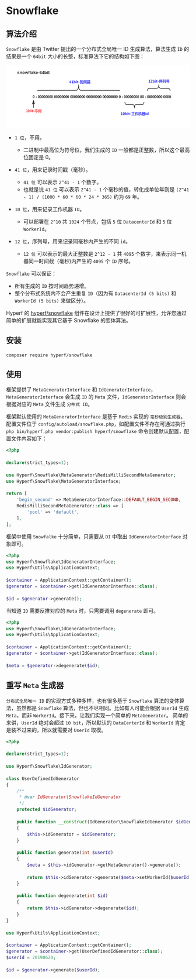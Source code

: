 # Snowflake

## 算法介绍

`Snowflake` 是由 Twitter 提出的一个分布式全局唯一 ID 生成算法，算法生成 `ID` 的结果是一个 `64bit` 大小的长整，标准算法下它的结构如下图：

![snowflake](./imgs/snowflake.jpeg)

- `1 位`，不用。
  - 二进制中最高位为符号位，我们生成的 `ID` 一般都是正整数，所以这个最高位固定是 0。
  
- `41 位`，用来记录时间戳（毫秒）。
  - `41 位` 可以表示 `2^41 - 1` 个数字。
  - 也就是说 `41 位` 可以表示 `2^41 - 1` 个毫秒的值，转化成单位年则是 `(2^41 - 1) / (1000 * 60 * 60 * 24 * 365)` 约为 `69` 年。
  
- `10 位`，用来记录工作机器 `ID`。
  - 可以部署在 `2^10` 共 `1024` 个节点，包括 `5` 位 `DatacenterId` 和 `5` 位 `WorkerId`。
  
- `12 位`，序列号，用来记录同毫秒内产生的不同 `id`。
  - `12 位` 可以表示的最大正整数是 `2^12 - 1` 共 `4095` 个数字，来表示同一机器同一时间截（毫秒)内产生的 `4095` 个 `ID` 序号。

`Snowflake` 可以保证：

 - 所有生成的 `ID` 按时间趋势递增。
 - 整个分布式系统内不会产生重复 `ID`（因为有 `DatacenterId (5 bits)` 和 `WorkerId (5 bits)` 来做区分）。
 
Hyperf 的 [hyperf/snowflake](https://github.com/hyperf/snowflake) 组件在设计上提供了很好的可扩展性，允许您通过简单的扩展就能实现其它基于 Snowflake 的变体算法。

## 安装

```
composer require hyperf/snowflake
```

## 使用

框架提供了 `MetaGeneratorInterface` 和 `IdGeneratorInterface`，`MetaGeneratorInterface` 会生成 `ID` 的 `Meta` 文件，`IdGeneratorInterface` 则会根据对应的 `Meta` 文件生成 `分布式 ID`。

框架默认使用的 `MetaGeneratorInterface` 是基于 `Redis` 实现的 `毫秒级别生成器`。    
配置文件位于 `config/autoload/snowflake.php`，如配置文件不存在可通过执行 `php bin/hyperf.php vendor:publish hyperf/snowflake` 命令创建默认配置，配置文件内容如下：

```php
<?php

declare(strict_types=1);

use Hyperf\Snowflake\MetaGenerator\RedisMilliSecondMetaGenerator;
use Hyperf\Snowflake\MetaGeneratorInterface;

return [
    'begin_second' => MetaGeneratorInterface::DEFAULT_BEGIN_SECOND,
    RedisMilliSecondMetaGenerator::class => [
        'pool' => 'default',
    ],
];

```

框架中使用 `Snowfalke` 十分简单，只需要从 `DI` 中取出 `IdGeneratorInterface` 对象即可。

```php
<?php
use Hyperf\Snowflake\IdGeneratorInterface;
use Hyperf\Utils\ApplicationContext;

$container = ApplicationContext::getContainer();
$generator = $container->get(IdGeneratorInterface::class);

$id = $generator->generate();
```

当知道 `ID` 需要反推对应的 `Meta` 时，只需要调用 `degenerate` 即可。

```php
<?php
use Hyperf\Snowflake\IdGeneratorInterface;
use Hyperf\Utils\ApplicationContext;

$container = ApplicationContext::getContainer();
$generator = $container->get(IdGeneratorInterface::class);

$meta = $generator->degenerate($id);
```

## 重写 `Meta` 生成器

`分布式全局唯一 ID` 的实现方式多种多样，也有很多基于 `Snowflake` 算法的变体算法，虽然都是 `Snowflake` 算法，但也不尽相同。比如有人可能会根据 `UserId` 生成 `Meta`，而非 `WorkerId`。接下来，让我们实现一个简单的 `MetaGenerator`。
简单的来讲，`UserId` 绝对会超过 `10 bit`，所以默认的 `DataCenterId` 和 `WorkerId` 肯定是装不过来的，所以就需要对 `UserId` 取模。

```php
<?php

declare(strict_types=1);

use Hyperf\Snowflake\IdGenerator;

class UserDefinedIdGenerator
{
    /**
     * @var IdGenerator\SnowflakeIdGenerator
     */
    protected $idGenerator;

    public function __construct(IdGenerator\SnowflakeIdGenerator $idGenerator)
    {
        $this->idGenerator = $idGenerator;
    }

    public function generate(int $userId)
    {
        $meta = $this->idGenerator->getMetaGenerator()->generate();

        return $this->idGenerator->generate($meta->setWorkerId($userId % 31));
    }

    public function degenerate(int $id)
    {
        return $this->idGenerator->degenerate($id);
    }
}

use Hyperf\Utils\ApplicationContext;

$container = ApplicationContext::getContainer();
$generator = $container->get(UserDefinedIdGenerator::class);
$userId = 20190620;

$id = $generator->generate($userId);

```

